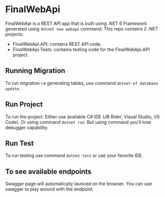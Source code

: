 # FinalWebApi
FinalWebApi is a REST API app that is built using .NET 6 Framework generated using `dotnet new webapi` command.
This repo contains 2 .NET projects:
- FinalWebApi.API: contains REST API code.
- FinalWebApi.Tests: contains testing code for the FinalWebApi.API project.

## Running Migration
To run migration i.e generating tables, use command `dotnet-ef database update`.

## Run Project
To run the project. Either use available C# IDE (JB Rider, Visual Studio, VS Code). Or using command `dotnet run`. But using command you'll lose debugger capability.

## Run Test
To run testing use command `dotnet test` or use your favorite IDE.

## To see available endpoints
Swagger page will automatically launced on the browser. You can use swagger to play around with the endpoint.